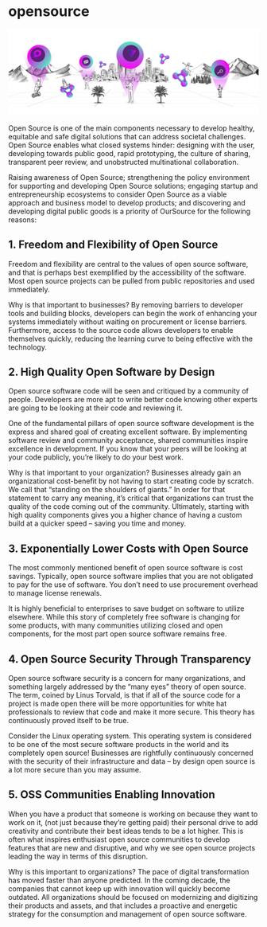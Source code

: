 # opensource

![](img/opensource.png)  

Open Source is one of the main components necessary to develop healthy, equitable and safe digital solutions that can address societal challenges. Open Source enables what closed systems hinder: designing with the user, developing towards public good, rapid prototyping, the culture of sharing, transparent peer review, and unobstructed multinational collaboration. 

Raising awareness of Open Source; strengthening the policy environment for supporting and developing Open Source solutions; engaging startup and entrepreneurship ecosystems to consider Open Source as a viable approach and business model to develop products; and discovering and developing digital public goods is a priority of OurSource for the following reasons: 

## 1. Freedom and Flexibility of Open Source
Freedom and flexibility are central to the values of open source software, and that is perhaps best exemplified by the accessibility of the software.  Most open source projects can be pulled from public repositories and used immediately.

Why is that important to businesses? By removing barriers to developer tools and building blocks, developers can begin the work of enhancing your systems immediately without waiting on procurement or license barriers. Furthermore, access to the source code allows developers to enable themselves quickly, reducing the learning curve to being effective with the technology. 

## 2. High Quality Open Software by Design
Open source software code will be seen and critiqued by a community of people. Developers are more apt to write better code knowing other experts are going to be looking at their code and reviewing it.

One of the fundamental pillars of open source software development is the express and shared goal of creating excellent software. By implementing software review and community acceptance, shared communities inspire excellence in development. If you know that your peers will be looking at your code publicly, you’re likely to do your best work. 

Why is that important to your organization? Businesses already gain an organizational cost-benefit by not having to start creating code by scratch. We call that “standing on the shoulders of giants.”  In order for that statement to carry any meaning, it’s critical that organizations can trust the quality of the code coming out of the community. Ultimately, starting with high quality components gives you a higher chance of having a custom build at a quicker speed – saving you time and money.

## 3. Exponentially Lower Costs with Open Source
The most commonly mentioned benefit of open source software is cost savings. Typically, open source software implies that you are not obligated to pay for the use of software. You don’t need to use procurement overhead to manage license renewals.

It is highly beneficial to enterprises to save budget on software to utilize elsewhere. While this story of completely free software is changing for some products, with many communities utilizing closed and open components, for the most part open source software remains free. 

## 4. Open Source Security Through Transparency
Open source software security is a concern for many organizations, and something largely addressed by the “many eyes” theory of open source. The term, coined by Linus Torvald, is that if all of the source code for a project is made open there will be more opportunities for white hat professionals to review that code and make it more secure. This theory has continuously proved itself to be true.

Consider the Linux operating system. This operating system is considered to be one of the most secure software products in the world and its completely open source! Businesses are rightfully continuously concerned with the security of their infrastructure and data – by design open source is a lot more secure than you may assume. 

## 5. OSS Communities Enabling Innovation 
When you have a product that someone is working on because they want to work on it, (not just because they’re getting paid) their personal drive to add creativity and contribute their best ideas tends to be a lot higher. This is often what inspires enthusiast open source communities to develop features that are new and disruptive, and why we see open source projects leading the way in terms of this disruption.

Why is this important to organizations? The pace of digital transformation has moved faster than anyone predicted. In the coming decade, the companies that cannot keep up with innovation will quickly become outdated. All organizations should be focused on modernizing and digitizing their products and assets, and that includes a proactive and energetic strategy for the consumption and management of open source software.